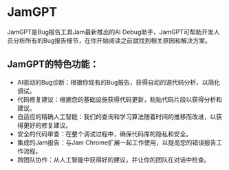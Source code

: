 # JamGPT

JamGPT是Bug报告工具Jam最新推出的AI Debug助手，JamGPT可帮助开发人员分析所有的Bug报告细节，在你开始阅读之前就找到相关原因和解决方案。
<h2>JamGPT的特色功能：</h2>
<ul>
 	<li>AI驱动的Bug诊断：根据你现有的Bug报告，获得自动的源代码分析，以简化调试。</li>
 	<li>代码修复建议：根据您的基础设施获得代码更新，粘贴代码片段以获得分析和建议。</li>
 	<li>自适应的精确人工智能：我们的查询和学习算法随着时间的推移而改进，以获得更好的修复建议。</li>
 	<li>安全的代码审查：在整个调试过程中，确保代码库的隐私和安全。</li>
 	<li>集成的Jam报告：与Jam Chrome扩展一起工作使用，以提高您的错误报告工作流程。</li>
 	<li>跨团队协作：从人工智能中获得好的建议，并让你的团队在对话中检查。</li>
</ul>
